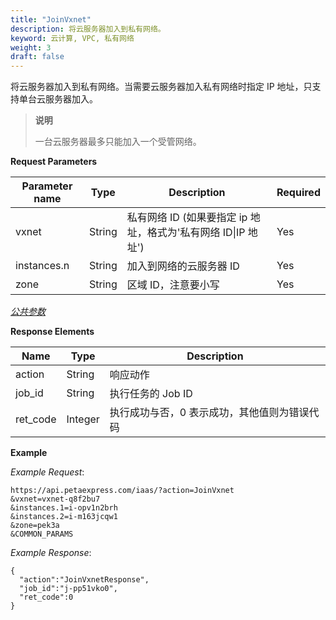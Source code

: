 ```yaml
---
title: "JoinVxnet"
description: 将云服务器加入到私有网络。
keyword: 云计算, VPC, 私有网络
weight: 3
draft: false
---
```


将云服务器加入到私有网络。当需要云服务器加入私有网络时指定 IP 地址，只支持单台云服务器加入。

> **说明**
>
> 一台云服务器最多只能加入一个受管网络。



**Request Parameters**

| Parameter name | Type | Description | Required |
| --- | --- | --- | --- |
| vxnet | String | 私有网络 ID (如果要指定 ip 地址，格式为'私有网络 ID\|IP 地址') | Yes |
| instances.n | String | 加入到网络的云服务器 ID | Yes |
| zone | String | 区域 ID，注意要小写 | Yes |

[_公共参数_](../../get_api/parameters/)

**Response Elements**

| Name | Type | Description |
| --- | --- | --- |
| action | String | 响应动作 |
| job_id | String | 执行任务的 Job ID |
| ret_code | Integer | 执行成功与否，0 表示成功，其他值则为错误代码 |

**Example**

_Example Request_:

```
https://api.petaexpress.com/iaas/?action=JoinVxnet
&vxnet=vxnet-q8f2bu7
&instances.1=i-opv1n2brh
&instances.2=i-m163jcqw1
&zone=pek3a
&COMMON_PARAMS
```

_Example Response_:

```
{
  "action":"JoinVxnetResponse",
  "job_id":"j-pp51vko0",
  "ret_code":0
}
```
